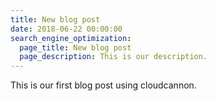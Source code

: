 ```yaml
---
title: New blog post
date: 2018-06-22 00:00:00
search_engine_optimization:
  page_title: New blog post
  page_description: This is our description.
---
```


This is our first blog post using cloudcannon.